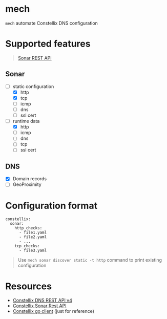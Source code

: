 mech
=======

`mech` automate Constellix DNS configuration

# Supported features

> [Sonar REST API](https://api-docs.constellix.com/)

## Sonar
- [ ] static configuration
  - [x] http
  - [x] tcp
  - [ ] icmp
  - [ ] dns
  - [ ] ssl cert
- [ ] runtime data
  - [x] http
  - [ ] icmp
  - [ ] dns
  - [ ] tcp
  - [ ] ssl cert

## DNS
 - [x] Domain records
 - [ ] GeoProximity

# Configuration format
```
constellix:
  sonar:
    http_checks:
      - file1.yaml
      - file2.yaml
      - ...
    tcp_checks:
      - file3.yaml
```

> Use `mech sonar discover static -t http` command to print existing configuration

# Resources
 - [Constellix DNS REST API v4](https://api.dns.constellix.com/v4/docs#tag/Domains)
 - [Constellix Sonar Rest API](https://api-docs.constellix.com/)
 - [Constellix go client](https://github.com/Constellix/constellix-go-client) (just for reference)
